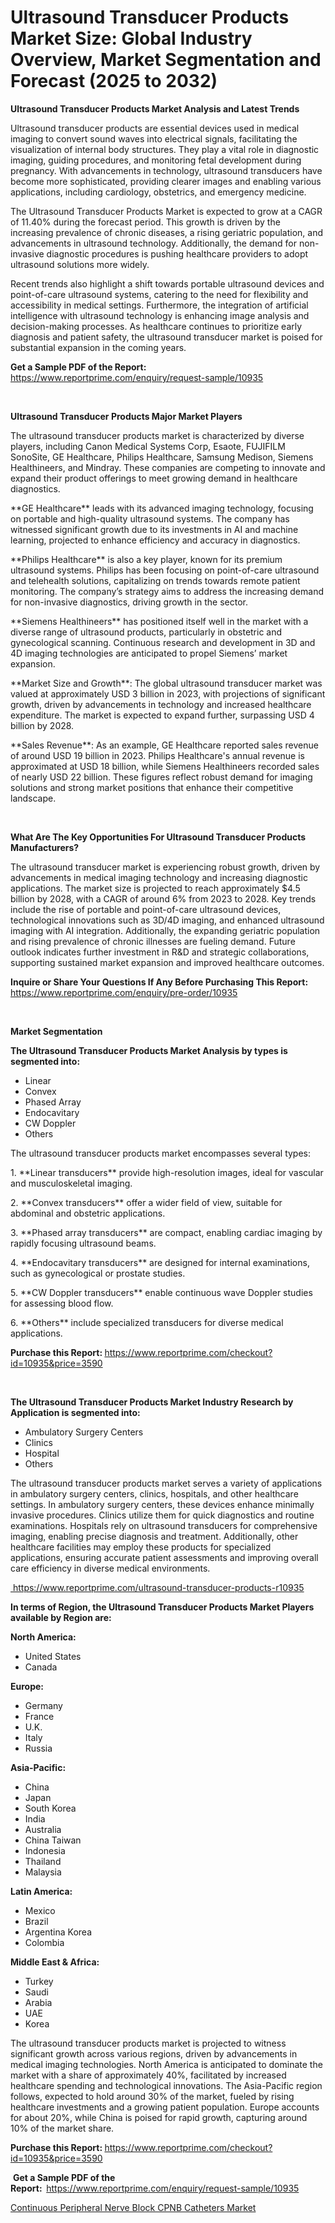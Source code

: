 <p><h1>Ultrasound Transducer Products Market Size: Global Industry Overview, Market Segmentation and Forecast (2025 to 2032)</h1></p><p><strong>Ultrasound Transducer Products Market Analysis and Latest Trends</strong></p>
<p><p>Ultrasound transducer products are essential devices used in medical imaging to convert sound waves into electrical signals, facilitating the visualization of internal body structures. They play a vital role in diagnostic imaging, guiding procedures, and monitoring fetal development during pregnancy. With advancements in technology, ultrasound transducers have become more sophisticated, providing clearer images and enabling various applications, including cardiology, obstetrics, and emergency medicine.</p><p>The Ultrasound Transducer Products Market is expected to grow at a CAGR of 11.40% during the forecast period. This growth is driven by the increasing prevalence of chronic diseases, a rising geriatric population, and advancements in ultrasound technology. Additionally, the demand for non-invasive diagnostic procedures is pushing healthcare providers to adopt ultrasound solutions more widely.</p><p>Recent trends also highlight a shift towards portable ultrasound devices and point-of-care ultrasound systems, catering to the need for flexibility and accessibility in medical settings. Furthermore, the integration of artificial intelligence with ultrasound technology is enhancing image analysis and decision-making processes. As healthcare continues to prioritize early diagnosis and patient safety, the ultrasound transducer market is poised for substantial expansion in the coming years.</p></p>
<p><strong>Get a Sample PDF of the Report:&nbsp;</strong> <a href="https://www.reportprime.com/enquiry/request-sample/10935?utm_campaign=2284&utm_medium=2&utm_source=Github&utm_content=ia&utm_term=20032025&utm_id=ultrasound-transducer-products">https://www.reportprime.com/enquiry/request-sample/10935</a></p>
<p>&nbsp;</p>
<p><strong>Ultrasound Transducer Products Major Market Players</strong></p>
<p><p>The ultrasound transducer products market is characterized by diverse players, including Canon Medical Systems Corp, Esaote, FUJIFILM SonoSite, GE Healthcare, Philips Healthcare, Samsung Medison, Siemens Healthineers, and Mindray. These companies are competing to innovate and expand their product offerings to meet growing demand in healthcare diagnostics.</p><p>**GE Healthcare** leads with its advanced imaging technology, focusing on portable and high-quality ultrasound systems. The company has witnessed significant growth due to its investments in AI and machine learning, projected to enhance efficiency and accuracy in diagnostics.</p><p>**Philips Healthcare** is also a key player, known for its premium ultrasound systems. Philips has been focusing on point-of-care ultrasound and telehealth solutions, capitalizing on trends towards remote patient monitoring. The company’s strategy aims to address the increasing demand for non-invasive diagnostics, driving growth in the sector.</p><p>**Siemens Healthineers** has positioned itself well in the market with a diverse range of ultrasound products, particularly in obstetric and gynecological scanning. Continuous research and development in 3D and 4D imaging technologies are anticipated to propel Siemens’ market expansion.</p><p>**Market Size and Growth**: The global ultrasound transducer market was valued at approximately USD 3 billion in 2023, with projections of significant growth, driven by advancements in technology and increased healthcare expenditure. The market is expected to expand further, surpassing USD 4 billion by 2028.</p><p>**Sales Revenue**: As an example, GE Healthcare reported sales revenue of around USD 19 billion in 2023. Philips Healthcare's annual revenue is approximated at USD 18 billion, while Siemens Healthineers recorded sales of nearly USD 22 billion. These figures reflect robust demand for imaging solutions and strong market positions that enhance their competitive landscape.</p></p>
<p>&nbsp;</p>
<p><strong>What Are The Key Opportunities For Ultrasound Transducer Products Manufacturers?</strong></p>
<p><p>The ultrasound transducer market is experiencing robust growth, driven by advancements in medical imaging technology and increasing diagnostic applications. The market size is projected to reach approximately $4.5 billion by 2028, with a CAGR of around 6% from 2023 to 2028. Key trends include the rise of portable and point-of-care ultrasound devices, technological innovations such as 3D/4D imaging, and enhanced ultrasound imaging with AI integration. Additionally, the expanding geriatric population and rising prevalence of chronic illnesses are fueling demand. Future outlook indicates further investment in R&D and strategic collaborations, supporting sustained market expansion and improved healthcare outcomes.</p></p>
<p><strong>Inquire or Share Your Questions If Any Before Purchasing This Report:</strong> <a href="https://www.reportprime.com/enquiry/pre-order/10935?utm_campaign=2284&utm_medium=2&utm_source=Github&utm_content=ia&utm_term=20032025&utm_id=ultrasound-transducer-products">https://www.reportprime.com/enquiry/pre-order/10935</a></p>
<p>&nbsp;</p>
<p><strong>Market Segmentation</strong></p>
<p><strong>The Ultrasound Transducer Products Market Analysis by types is segmented into:</strong></p>
<p><ul><li>Linear</li><li>Convex</li><li>Phased Array</li><li>Endocavitary</li><li>CW Doppler</li><li>Others</li></ul></p>
<p><p>The ultrasound transducer products market encompasses several types: </p><p>1. **Linear transducers** provide high-resolution images, ideal for vascular and musculoskeletal imaging.</p><p>2. **Convex transducers** offer a wider field of view, suitable for abdominal and obstetric applications. </p><p>3. **Phased array transducers** are compact, enabling cardiac imaging by rapidly focusing ultrasound beams. </p><p>4. **Endocavitary transducers** are designed for internal examinations, such as gynecological or prostate studies. </p><p>5. **CW Doppler transducers** enable continuous wave Doppler studies for assessing blood flow. </p><p>6. **Others** include specialized transducers for diverse medical applications. </p></p>
<p><strong>Purchase this Report:&nbsp;</strong><a href="https://www.reportprime.com/checkout?id=10935&price=3590&utm_campaign=2284&utm_medium=2&utm_source=Github&utm_content=ia&utm_term=20032025&utm_id=ultrasound-transducer-products">https://www.reportprime.com/checkout?id=10935&price=3590</a></p>
<p>&nbsp;</p>
<p><strong>The Ultrasound Transducer Products Market Industry Research by Application is segmented into:</strong></p>
<p><ul><li>Ambulatory Surgery Centers</li><li>Clinics</li><li>Hospital</li><li>Others</li></ul></p>
<p><p>The ultrasound transducer products market serves a variety of applications in ambulatory surgery centers, clinics, hospitals, and other healthcare settings. In ambulatory surgery centers, these devices enhance minimally invasive procedures. Clinics utilize them for quick diagnostics and routine examinations. Hospitals rely on ultrasound transducers for comprehensive imaging, enabling precise diagnosis and treatment. Additionally, other healthcare facilities may employ these products for specialized applications, ensuring accurate patient assessments and improving overall care efficiency in diverse medical environments.</p></p>
<p><a href="https://www.reportprime.com/ultrasound-transducer-products-r10935?utm_campaign=2284&utm_medium=2&utm_source=Github&utm_content=ia&utm_term=20032025&utm_id=ultrasound-transducer-products">&nbsp;https://www.reportprime.com/ultrasound-transducer-products-r10935</a></p>
<p><strong>In terms of Region, the Ultrasound Transducer Products Market Players available by Region are:</strong></p>
<p>
    <p> <strong> North America: </strong>
        <ul>
            <li>United States</li>
            <li>Canada</li>
        </ul>
        </p> 
    <p> <strong> Europe: </strong>
        <ul>
            <li>Germany</li>
            <li>France</li>
            <li>U.K.</li>
            <li>Italy</li>
            <li>Russia</li>
        </ul>
        </p> 
    <p> <strong> Asia-Pacific: </strong>
        <ul>
            <li>China</li>
            <li>Japan</li>
            <li>South Korea</li>
            <li>India</li>
            <li>Australia</li>
            <li>China Taiwan</li>
            <li>Indonesia</li>
            <li>Thailand</li>
            <li>Malaysia</li>
        </ul>
        </p> 
    <p> <strong> Latin America: </strong>
        <ul>
            <li>Mexico</li>
            <li>Brazil</li>
            <li>Argentina Korea</li>
            <li>Colombia</li>
        </ul>
        </p> 
    <p> <strong> Middle East & Africa: </strong>
        <ul>
            <li>Turkey</li>
            <li>Saudi</li>
            <li>Arabia</li>
            <li>UAE</li>
            <li>Korea</li>
        </ul>
    </p>
    </p>
<p><p>The ultrasound transducer products market is projected to witness significant growth across various regions, driven by advancements in medical imaging technologies. North America is anticipated to dominate the market with a share of approximately 40%, facilitated by increased healthcare spending and technological innovations. The Asia-Pacific region follows, expected to hold around 30% of the market, fueled by rising healthcare investments and a growing patient population. Europe accounts for about 20%, while China is poised for rapid growth, capturing around 10% of the market share.</p></p>
<p><strong>Purchase this Report: </strong><a href="https://www.reportprime.com/checkout?id=10935&price=3590&utm_campaign=2284&utm_medium=2&utm_source=Github&utm_content=ia&utm_term=20032025&utm_id=ultrasound-transducer-products">https://www.reportprime.com/checkout?id=10935&price=3590</a></p>
<p>&nbsp;<strong>Get a Sample PDF of the Report:&nbsp;&nbsp;</strong><a href="https://www.reportprime.com/enquiry/request-sample/10935?utm_campaign=2284&utm_medium=2&utm_source=Github&utm_content=ia&utm_term=20032025&utm_id=ultrasound-transducer-products">https://www.reportprime.com/enquiry/request-sample/10935</a></p>
<p><strong></strong></p>
<p><p><a href="https://github.com/SanjidaMahmud54/Market-Research-Report-List-2/blob/main/continuous-peripheral-nerve-block-cpnb-catheters-market.md?utm_campaign=2284&utm_medium=2&utm_source=Github&utm_content=ia&utm_term=20032025&utm_id=ultrasound-transducer-products">Continuous Peripheral Nerve Block CPNB Catheters Market</a></p></p>